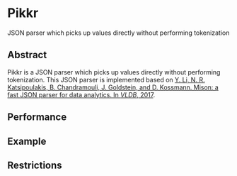 # Pikkr

JSON parser which picks up values directly without performing tokenization

## Abstract

Pikkr is a JSON parser which picks up values directly without performing tokenization. This JSON parser is implemented based on [Y. Li, N. R. Katsipoulakis, B. Chandramouli, J. Goldstein, and D. Kossmann. Mison: a fast JSON parser for data analytics. In *VLDB*, 2017](http://www.vldb.org/pvldb/vol10/p1118-li.pdf).

## Performance

## Example

## Restrictions
